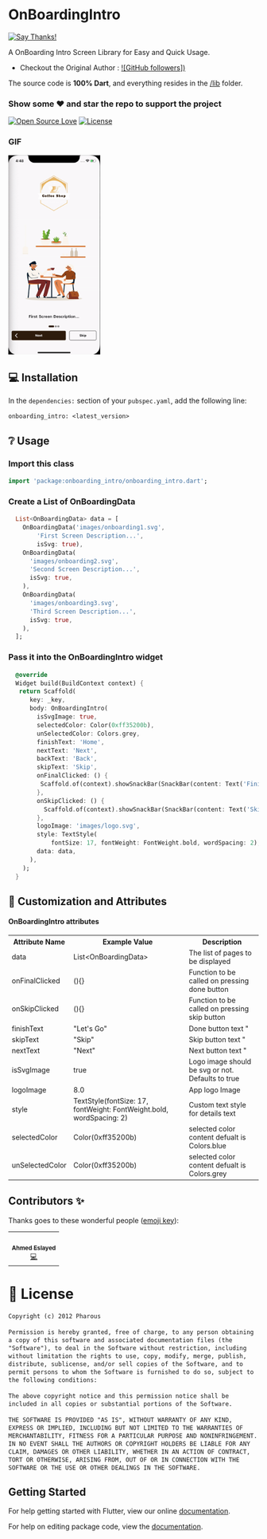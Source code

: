 #  OnBoardingIntro

[![Say Thanks!](https://img.shields.io/badge/Say%20Thanks-!-1EAEDB.svg)](https://saythanks.io/to/xsahil03x) 

A OnBoarding Intro Screen Library for Easy and Quick Usage.
* Checkout the Original Author : [![GitHub followers])](https://github.com/ahmedelsayed96)


The source code is **100% Dart**, and everything resides in the [/lib](https://github.com/pharous-flutter/onboard_intro/tree/master/lib) folder.


### Show some :heart: and star the repo to support the project



[![Open Source Love](https://badges.frapsoft.com/os/v1/open-source.svg?v=102)](https://opensource.org/licenses/MIT)
[![License](https://img.shields.io/badge/license-MIT-blue.svg)](https://github.com/pharous-flutter/onboard_intro/tree/master/LICENSE)


### GIF
<img src="https://github.com/pharous-flutter/onboard_intro/raw/master/assets/onBoarding%20intro.gif" height="400" alt="GIF"/>

## 💻 Installation
In the `dependencies:` section of your `pubspec.yaml`, add the following line:



```
onboarding_intro: <latest_version>
```

## ❔ Usage

### Import this class
```dart
import 'package:onboarding_intro/onboarding_intro.dart';
```

### Create a List of OnBoardingData

```dart
  List<OnBoardingData> data = [
    OnBoardingData('images/onboarding1.svg',
        'First Screen Description...',
        isSvg: true),
    OnBoardingData(
      'images/onboarding2.svg',
      'Second Screen Description...',
      isSvg: true,
    ),
    OnBoardingData(
      'images/onboarding3.svg',
      'Third Screen Description...',
      isSvg: true,
    ),
  ];
```

### Pass it into the OnBoardingIntro widget
```dart
  @override
  Widget build(BuildContext context) {
   return Scaffold(
      key: _key,
      body: OnBoardingIntro(
        isSvgImage: true,
        selectedColor: Color(0xff35200b),
        unSelectedColor: Colors.grey,
        finishText: 'Home',
        nextText: 'Next',
        backText: 'Back',
        skipText: 'Skip',
        onFinalClicked: () {
         Scaffold.of(context).showSnackBar(SnackBar(content: Text('Finished')));
        },
        onSkipClicked: () {
          Scaffold.of(context).showSnackBar(SnackBar(content: Text('Skiped')));
        },
        logoImage: 'images/logo.svg',
        style: TextStyle(
            fontSize: 17, fontWeight: FontWeight.bold, wordSpacing: 2),
        data: data,
      ),
    );
  }
```

## 🎨 Customization and Attributes

#### OnBoardingIntro attributes
<table>
    <th>Attribute Name</th>
    <th>Example Value</th>
    <th>Description</th>
    <tr>
        <td>data</td>
        <td>List&lt;OnBoardingData&gt;</td>
        <td>The list of pages to be displayed</td>
    </tr>
    <tr>
        <td>onFinalClicked</td>
        <td>(){}</td>
        <td>Function to be called on pressing done button</td>
    </tr>
    <tr>
        <td>onSkipClicked</td>
        <td>(){}</td>
        <td>Function to be called on pressing skip button</td>
    </tr>
    <tr>
        <td>finishText</td>
        <td>"Let's Go"</td>
        <td>Done button text "</td>
    </tr>
    <tr>
        <td>skipText</td>
        <td>"Skip"</td>
        <td>Skip button text "</td>
    </tr>
   <tr>
        <td>nextText</td>
        <td>"Next"</td>
        <td>Next button text "</td>
    </tr>
    <tr>
        <td>isSvgImage</td>
        <td>true</td>
        <td>Logo image should be svg or not. Defaults to true</td>
    </tr>
    <tr>
        <td>logoImage</td>
        <td>8.0</td>
        <td>App logo Image</td>
    </tr>
    <tr>
        <td>style</td>
        <td>TextStyle(fontSize: 17, fontWeight: FontWeight.bold, wordSpacing: 2)</td>
        <td>Custom text style for details text</td>
    </tr>
    <tr>
        <td>selectedColor</td>
        <td>Color(0xff35200b)</td>
        <td>selected color  content defualt is Colors.blue</td>
    </tr>
   <tr>
        <td>unSelectedColor</td>
        <td>Color(0xff35200b)</td>
        <td>selected color  content defualt is Colors.grey</td>
    </tr>
</table>

## Contributors ✨

Thanks goes to these wonderful people ([emoji key](https://allcontributors.org/docs/en/emoji-key)):

<table>
  <tr>
   <td align="center"><a href="https://github.com/ahmedelsayed96"><img src="https://avatars1.githubusercontent.com/u/18017854?s=100" width="100px;" alt=""/><br /><sub><b>Ahmed Eslayed</b></sub></a><br /><a href="https://github.com/ahmedelsayed96" title="Coding">💻</a></td>
</table>

# 📃 License

    Copyright (c) 2012 Pharous
    
    Permission is hereby granted, free of charge, to any person obtaining a copy of this software and associated documentation files (the "Software"), to deal in the Software without restriction, including without limitation the rights to use, copy, modify, merge, publish, distribute, sublicense, and/or sell copies of the Software, and to permit persons to whom the Software is furnished to do so, subject to the following conditions:
    
    The above copyright notice and this permission notice shall be included in all copies or substantial portions of the Software.
    
    THE SOFTWARE IS PROVIDED "AS IS", WITHOUT WARRANTY OF ANY KIND, EXPRESS OR IMPLIED, INCLUDING BUT NOT LIMITED TO THE WARRANTIES OF MERCHANTABILITY, FITNESS FOR A PARTICULAR PURPOSE AND NONINFRINGEMENT. IN NO EVENT SHALL THE AUTHORS OR COPYRIGHT HOLDERS BE LIABLE FOR ANY CLAIM, DAMAGES OR OTHER LIABILITY, WHETHER IN AN ACTION OF CONTRACT, TORT OR OTHERWISE, ARISING FROM, OUT OF OR IN CONNECTION WITH THE SOFTWARE OR THE USE OR OTHER DEALINGS IN THE SOFTWARE.

## Getting Started

For help getting started with Flutter, view our online [documentation](https://flutter.io/).

For help on editing package code, view the [documentation](https://flutter.io/developing-packages/).
